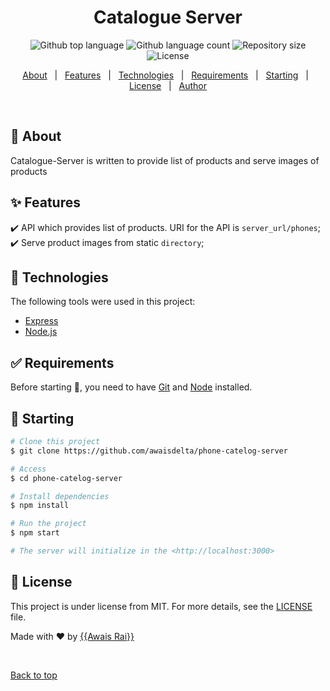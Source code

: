 <div align="center" id="top"> 
</div>

<h1 align="center">Catalogue Server</h1>

<p align="center">
  <img alt="Github top language" src="https://img.shields.io/github/languages/top/awaisdelta/phone-catelog-server?color=56BEB8">

  <img alt="Github language count" src="https://img.shields.io/github/languages/count/awaisdelta/phone-catelog-server?color=56BEB8">

  <img alt="Repository size" src="https://img.shields.io/github/repo-size/awaisdelta/phone-catelog-server?color=56BEB8">

  <img alt="License" src="https://img.shields.io/github/license/awaisdelta/phone-catelog-server?color=56BEB8">

  <!-- <img alt="Github issues" src="https://img.shields.io/github/issues/awaisdelta/phone-catelog-server?color=56BEB8" /> -->

  <!-- <img alt="Github forks" src="https://img.shields.io/github/forks/awaisdelta/phone-catelog-server?color=56BEB8" /> -->

  <!-- <img alt="Github stars" src="https://img.shields.io/github/stars/awaisdelta/phone-catelog-server?color=56BEB8" /> -->
</p>

<!-- Status -->

<!-- <h4 align="center"> 
	🚧  Catalogue Server 🚀 Under construction...  🚧
</h4> 

<hr> -->

<p align="center">
  <a href="#dart-about">About</a> &#xa0; | &#xa0; 
  <a href="#sparkles-features">Features</a> &#xa0; | &#xa0;
  <a href="#rocket-technologies">Technologies</a> &#xa0; | &#xa0;
  <a href="#white_check_mark-requirements">Requirements</a> &#xa0; | &#xa0;
  <a href="#checkered_flag-starting">Starting</a> &#xa0; | &#xa0;
  <a href="#memo-license">License</a> &#xa0; | &#xa0;
  <a href="https://github.com/awaisdelta" target="_blank">Author</a>
</p>

<br>

## :dart: About ##

Catalogue-Server is written to provide list of products and serve images of products

## :sparkles: Features ##

:heavy_check_mark: API which provides list of products. URI for the API is `server_url/phones`;\
:heavy_check_mark: Serve product images from static `directory`;

## :rocket: Technologies ##

The following tools were used in this project:

- [Express](https://expressjs.com/)
- [Node.js](https://nodejs.org/en/)

## :white_check_mark: Requirements ##

Before starting :checkered_flag:, you need to have [Git](https://git-scm.com) and [Node](https://nodejs.org/en/) installed.

## :checkered_flag: Starting ##

```bash
# Clone this project
$ git clone https://github.com/awaisdelta/phone-catelog-server

# Access
$ cd phone-catelog-server

# Install dependencies
$ npm install

# Run the project
$ npm start

# The server will initialize in the <http://localhost:3000>
```

## :memo: License ##

This project is under license from MIT. For more details, see the [LICENSE](LICENSE.md) file.


Made with :heart: by <a href="https://github.com/AwaisRai" target="_blank">{{Awais Rai}}</a>

&#xa0;

<a href="#top">Back to top</a>
